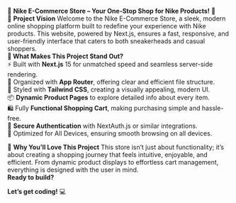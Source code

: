 🛒 **Nike E-Commerce Store – Your One-Stop Shop for Nike Products!** 👟
<br>
🎯 **Project Vision**
Welcome to the Nike E-Commerce Store, a sleek, modern online shopping platform built to redefine your experience with Nike products. This website, powered by Next.js, ensures a fast, responsive, and user-friendly interface that caters to both sneakerheads and casual shoppers.
<br>
**🔑 What Makes This Project Stand Out?**
<br>
⚡ Built with **Next.js** 15 for unmatched speed and seamless server-side rendering.<br>
📂 Organized with **App Router**, offering clear and efficient file structure.<br>
🎨 Styled with **Tailwind CSS**, creating a visually appealing, modern UI.<br>
📦 **Dynamic Product Pages** to explore detailed info about every item.<br>
🛍️ Fully **Functional Shopping Cart**, making purchasing simple and hassle-free.<br>
🔐 **Secure Authentication** with NextAuth.js or similar integrations.<br>
📱 Optimized for All Devices, ensuring smooth browsing on all devices.<br>

🚀 **Why You'll Love This Project**
This store isn’t just about functionality; it’s about creating a shopping journey that feels intuitive, enjoyable, and efficient. From dynamic product displays to effortless cart management, everything is designed with the user in mind.
<br>
**Ready to build?** 

**Let’s get coding!** 💻
